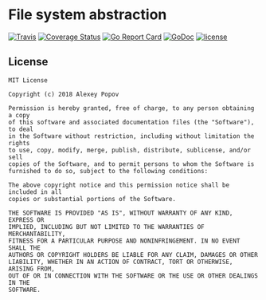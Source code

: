 # File system abstraction

[![Travis](https://img.shields.io/travis/alexeyco/filesystem.svg)](https://travis-ci.org/alexeyco/filesystem)
[![Coverage Status](https://coveralls.io/repos/github/alexeyco/filesystem/badge.svg?branch=master)](https://coveralls.io/github/alexeyco/filesystem?branch=master)
[![Go Report Card](https://goreportcard.com/badge/github.com/alexeyco/filesystem)](https://goreportcard.com/report/github.com/alexeyco/filesystem)
[![GoDoc](https://godoc.org/github.com/alexeyco/filesystem?status.svg)](https://godoc.org/github.com/alexeyco/filesystem)
[![license](https://img.shields.io/github/license/alexeyco/filesystem.svg)](https://github.com/alexeyco/filesystem)

## License

```
MIT License

Copyright (c) 2018 Alexey Popov

Permission is hereby granted, free of charge, to any person obtaining a copy
of this software and associated documentation files (the "Software"), to deal
in the Software without restriction, including without limitation the rights
to use, copy, modify, merge, publish, distribute, sublicense, and/or sell
copies of the Software, and to permit persons to whom the Software is
furnished to do so, subject to the following conditions:

The above copyright notice and this permission notice shall be included in all
copies or substantial portions of the Software.

THE SOFTWARE IS PROVIDED "AS IS", WITHOUT WARRANTY OF ANY KIND, EXPRESS OR
IMPLIED, INCLUDING BUT NOT LIMITED TO THE WARRANTIES OF MERCHANTABILITY,
FITNESS FOR A PARTICULAR PURPOSE AND NONINFRINGEMENT. IN NO EVENT SHALL THE
AUTHORS OR COPYRIGHT HOLDERS BE LIABLE FOR ANY CLAIM, DAMAGES OR OTHER
LIABILITY, WHETHER IN AN ACTION OF CONTRACT, TORT OR OTHERWISE, ARISING FROM,
OUT OF OR IN CONNECTION WITH THE SOFTWARE OR THE USE OR OTHER DEALINGS IN THE
SOFTWARE.
```
